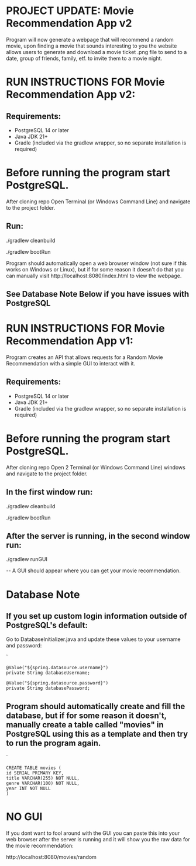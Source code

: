 # PROJECT UPDATE: Movie Recommendation App v2

Program will now generate a webpage that will recommend a random movie, upon finding a movie that sounds interesting to you the website allows users
to generate and download a movie ticket .png file to send to a date, group of friends, family, etf. to invite them to a movie night.

# RUN INSTRUCTIONS FOR Movie Recommendation App v2:

## Requirements:
- PostgreSQL 14 or later
- Java JDK 21+
- Gradle (included via the gradlew wrapper, so no separate installation is required)

# Before running the program start PostgreSQL.

After cloning repo Open Terminal (or Windows Command Line) and navigate to the project folder.

## Run:
./gradlew cleanbuild

./gradlew bootRun

Program should automatically open a web browser window (not sure if this works on Windows or Linux), but if for some reason it doesn't do that you can manually visit http://localhost:8080/index.html to view the webpage.

## See Database Note Below if you have issues with PostgreSQL

# RUN INSTRUCTIONS FOR Movie Recommendation App v1:

Program creates an API that allows requests for a Random Movie Recommendation with a simple GUI to interact with it.

## Requirements:
- PostgreSQL 14 or later
- Java JDK 21+
- Gradle (included via the gradlew wrapper, so no separate installation is required)


# Before running the program start PostgreSQL.

After cloning repo Open 2 Terminal (or Windows Command Line) windows and navigate to the project folder.

## In the first window run:
./gradlew cleanbuild

./gradlew bootRun

## After the server is running, in the second window run:
./gradlew runGUI

-- A GUI should appear where you can get your movie recommendation.

# Database Note

## If you set up custom login information outside of PostgreSQL's default:

Go to DatabaseInitializer.java and update these values to your username and password:

`  

    @Value("${spring.datasource.username}")
    private String databaseUsername;

    @Value("${spring.datasource.password}")
    private String databasePassword;



## Program should automatically create and fill the database, but if for some reason it doesn't, manually create a table called "movies" in PostgreSQL using this as a template and then try to run the program again.
`                     

    CREATE TABLE movies (
    id SERIAL PRIMARY KEY, 
    title VARCHAR(255) NOT NULL,
    genre VARCHAR(100) NOT NULL,
    year INT NOT NULL 
    )

# NO GUI
If you dont want to fool around with the GUI you can paste this into your web browser after the server is running and it will show you the raw data for the movie recommendation:

http://localhost:8080/movies/random
















